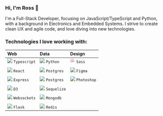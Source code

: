 ### Hi, I'm Ross 👋

I'm a Full-Stack Developer, focusing on JavaScript/TypeScript and Python, with a background in Electronics and Embedded Systems. I strive to create clean UX and agile code, and love diving into new technologies. 

### Technologies I love working with:
| Web | Data | Design |
| :--- | :--- | :--- |
| <img width="16px" src="https://cdn.jsdelivr.net/gh/devicons/devicon/icons/typescript/typescript-original.svg" />  `Typescript` | <img width="16px" src="https://cdn.jsdelivr.net/gh/devicons/devicon/icons/python/python-original.svg" />  `Python` | <img width="16px" src="https://raw.githubusercontent.com/devicons/devicon/2ae2a900d2f041da66e950e4d48052658d850630/icons/sass/sass-original.svg" />  `Sass` |
| | |
| <img width="16px" src="https://cdn.jsdelivr.net/gh/devicons/devicon/icons/react/react-original.svg" />  `React` | <img width="16px" src="https://cdn.jsdelivr.net/gh/devicons/devicon/icons/postgresql/postgresql-original.svg" />  `Postgres` | <img width="16px" src="https://cdn.jsdelivr.net/gh/devicons/devicon/icons/figma/figma-original.svg" />  `Figma` |
| | |
| <img width="16px" src="https://cdn.jsdelivr.net/gh/devicons/devicon/icons/express/express-original.svg" />  `Express` | <img width="16px" src="https://cdn.jsdelivr.net/gh/devicons/devicon/icons/postgresql/postgresql-original.svg" />  `Postgres` | <img width="16px" src="https://cdn.jsdelivr.net/gh/devicons/devicon/icons/photoshop/photoshop-plain.svg" />  `Photoshop` |
| | |
| <img width="16px" src="https://cdn.jsdelivr.net/gh/devicons/devicon/icons/d3js/d3js-original.svg" />  `D3` | <img width="16px" src="https://cdn.jsdelivr.net/gh/devicons/devicon/icons/sequelize/sequelize-original.svg" />  `Sequelize` |  |
| | |
| <img width="16px" src="https://cdn.jsdelivr.net/gh/devicons/devicon/icons/socketio/socketio-original.svg" />  `Websockets` | <img width="16px" src="https://cdn.jsdelivr.net/gh/devicons/devicon/icons/mongodb/mongodb-original.svg" />  `Mongodb` | |
| | |
| <img width="16px" src="https://cdn.jsdelivr.net/gh/devicons/devicon/icons/flask/flask-original.svg" />  `Flask` | <img width="16px" src="https://cdn.jsdelivr.net/gh/devicons/devicon/icons/redis/redis-original.svg" />  `Redis` | |
